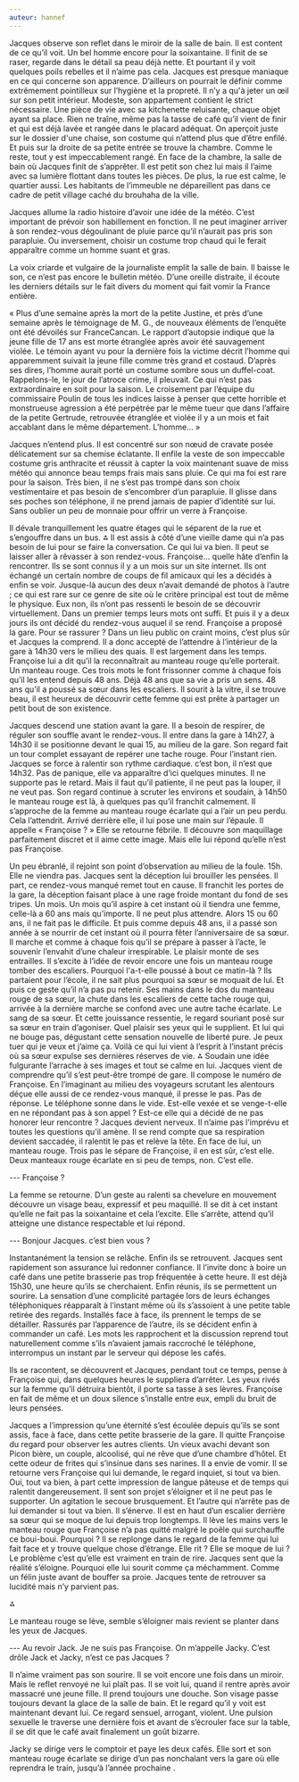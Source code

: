 ```yaml
---
auteur: hannef
---
```


Jacques observe son reflet dans le miroir de la salle de bain. Il est content de ce qu’il voit. Un bel homme encore pour la soixantaine. Il finit de se raser, regarde dans le détail sa peau déjà nette. Et pourtant il y voit quelques poils rebelles et il n’aime pas cela. Jacques est presque maniaque en ce qui concerne son apparence. D’ailleurs on pourrait le définir comme extrêmement pointilleux sur l’hygiène et la propreté. Il n’y a qu'à jeter un œil sur son petit intérieur. Modeste, son appartement contient le strict nécessaire. Une pièce de vie avec sa kitchenette  reluisante, chaque objet ayant sa place. Rien ne traîne, même pas la tasse de café qu’il vient de finir et qui est déjà lavée et rangée dans le placard adéquat. On aperçoit juste sur le dossier d'une chaise, son costume qui n’attend plus que d’être enfilé. Et puis sur la droite de sa petite entrée se trouve la chambre. Comme le reste, tout y est impeccablement rangé. En face de la chambre, la salle de bain où Jacques finit de s’apprêter. Il est petit son chez lui mais il l’aime avec sa lumière flottant dans toutes les pièces. De plus, la rue est calme, le quartier aussi. Les habitants de l’immeuble ne dépareillent pas dans ce cadre de petit village caché du brouhaha de la ville.  

Jacques allume la radio histoire d’avoir une idée de la météo. C’est important de prévoir son habillement en fonction. Il ne peut imaginer arriver à son rendez-vous dégoulinant de pluie parce qu’il n’aurait pas pris son parapluie. Ou inversement, choisir un costume trop chaud qui le ferait apparaître comme un homme suant et gras. 

La voix criarde et vulgaire de la journaliste emplit la salle de bain. Il baisse le son, ce n’est pas encore le bulletin météo. D’une oreille distraite, il écoute les derniers détails sur le fait divers du moment qui fait vomir la France entière. 

« Plus d’une semaine après la mort de la petite Justine, et près d’une semaine après le témoignage de M. G., de nouveaux éléments de l’enquête ont été dévoilés sur FranceCancan. Le rapport d’autopsie indique que la jeune fille de 17 ans est morte étranglée après avoir été sauvagement violée. Le témoin ayant vu pour la dernière fois la victime décrit l’homme qui apparemment suivait la jeune fille comme très grand et costaud. D’après ses dires, l’homme aurait porté un costume sombre sous un duffel-coat. Rappelons-le, le jour de l’atroce crime, il pleuvait. Ce qui n’est pas extraordinaire en soit pour la saison. Le croisement par l’équipe du commissaire Poulin de tous les indices laisse à penser que cette horrible et monstrueuse agression a été perpétrée par le même tueur que dans l’affaire de la petite Gertrude, retrouvée étranglée et violée il y a un mois et fait accablant dans le même département. L’homme... »

Jacques n’entend plus. Il est concentré sur son nœud de cravate posée délicatement sur sa chemise éclatante. Il enfile la veste de son impeccable costume gris anthracite et réussit à capter la voix maintenant suave de miss météo qui annonce beau temps frais mais sans pluie. Ce qui ma foi est rare pour la saison. Très bien, il ne s’est pas trompé dans son choix vestimentaire et pas besoin de s’encombrer d’un parapluie. Il glisse dans ses poches son téléphone, il ne prend jamais de papier d’identité sur lui. Sans oublier un peu de monnaie pour offrir un verre à Françoise.

Il dévale tranquillement les quatre étages qui le séparent de la rue et s’engouffre dans un bus.
⁂
Il est assis à côté d’une vieille dame qui n’a pas besoin de lui pour se faire la conversation. Ce qui lui va bien. Il peut se laisser aller à rêvasser à son rendez-vous. Françoise... quelle hâte d’enfin la rencontrer. Ils se sont connus il y a un mois sur un site internet. Ils ont échangé un certain nombre de coups de fil amicaux  qui les a décidés à enfin se voir. Jusque-là aucun des deux n’avait demandé de photos à l’autre ; ce qui est rare sur ce genre de site où le critère principal est tout de même le physique. Eux non, ils n’ont pas ressenti le besoin de se découvrir virtuellement. Dans un premier temps leurs mots ont suffi. Et puis il y a deux jours ils ont décidé du rendez-vous auquel il se rend. Françoise a proposé la gare. Pour se rassurer ? Dans un lieu public on craint moins, c’est plus sûr et Jacques la comprend. Il a donc accepté de l’attendre à l’intérieur de la gare à 14h30 vers le milieu des quais. Il est largement dans les temps. Françoise lui a dit qu’il la reconnaîtrait au manteau rouge qu’elle porterait. Un manteau rouge. Ces trois mots le font frissonner comme à chaque fois qu’il les entend depuis 48 ans. Déjà 48 ans que sa vie a pris un sens. 48 ans qu’il a poussé sa sœur dans les escaliers. Il sourit à la vitre, il se trouve beau, il est heureux de découvrir cette femme qui est prête à partager un petit bout de son existence.  

Jacques descend une station avant la gare. Il a besoin de respirer, de réguler son souffle avant le rendez-vous. Il entre dans la gare à 14h27, à 14h30 il se positionne devant le quai 15, au milieu de la gare. Son regard fait un tour complet essayant de repérer une tache rouge. Pour l’instant rien. Jacques se force à ralentir son rythme cardiaque. c’est bon, il n’est que 14h32. Pas de panique, elle va apparaître d’ici quelques minutes. Il ne supporte pas le retard. Mais il faut qu’il patiente, il ne peut pas la louper, il ne veut pas. Son regard continue à scruter les environs et soudain, à 14h50  le manteau rouge est là, à quelques pas qu’il franchit calmement. Il s’approche de la femme au manteau rouge écarlate qui a l’air un peu perdu. Cela l’attendrit. Arrivé derrière elle, il lui pose une main sur l’épaule. Il appelle « Françoise ? » Elle se retourne fébrile. Il découvre son maquillage parfaitement discret et il aime cette image. Mais elle lui répond qu’elle n’est pas Françoise. 

Un peu ébranlé, il rejoint son point d’observation au milieu de la foule. 15h. Elle ne viendra pas.  Jacques sent la déception lui brouiller les pensées. Il part, ce rendez-vous manqué remet tout en cause. Il franchit les portes de la gare, la déception faisant place à une rage froide montant du fond de ses tripes. Un mois. Un mois qu’il aspire à cet instant où il tiendra une femme, celle-là a 60 ans mais qu’importe. Il ne peut plus attendre. Alors 15 ou 60 ans, il ne fait pas le difficile. Et puis comme depuis 48 ans, il a passé son année à se nourrir de cet instant où il pourra fêter l’anniversaire de sa sœur. Il marche et comme à chaque fois qu’il se prépare à passer à l’acte, le souvenir l’envahit d’une chaleur irrespirable. Le plaisir monte de ses entrailles. Il s’excite à l’idée de revoir encore une fois un manteau rouge tomber des escaliers. Pourquoi l'a-t-elle poussé à bout ce matin-là ? Ils partaient pour l’école, il ne sait plus pourquoi sa sœur se moquait de lui. Et puis ce geste qu’il n’a pas pu retenir. Ses mains dans le dos du manteau rouge de sa sœur, la chute dans les escaliers de cette tache rouge qui, arrivée à la dernière marche se confond avec une autre tache écarlate. Le sang de sa sœur. Et cette jouissance ressentie, le regard souriant posé sur sa sœur en train d’agoniser. Quel plaisir ses yeux qui le supplient. Et lui qui ne bouge pas, dégustant cette sensation nouvelle de liberté pure. Je peux tuer qui je veux et j’aime ça. Voilà ce qui lui vient à l’esprit à l’instant précis où sa sœur expulse ses dernières réserves de vie.
⁂
Soudain une idée fulgurante l’arrache à ses images et tout se calme en lui. Jacques vient de comprendre qu’il s’est peut-être trompé de gare. Il compose le numéro de Françoise. En l’imaginant au milieu des voyageurs scrutant les alentours déçue elle aussi de ce rendez-vous manqué, il presse le pas. Pas de réponse. Le téléphone sonne dans le vide. Est-elle vexée et se venge-t-elle en ne répondant pas à son appel ? Est-ce elle qui a décidé de ne pas honorer leur rencontre ? Jacques devient nerveux. Il n’aime pas l’imprévu et toutes les questions qu’il amène. Il se rend compte que sa respiration devient saccadée, il ralentit le pas et relève la tête. En face de lui, un manteau rouge. Trois pas le sépare de Françoise, il en est sûr, c’est elle. Deux manteaux rouge écarlate en si peu de temps, non. C’est elle. 

--- Françoise ? 

La femme se retourne. D’un geste au ralenti sa chevelure en mouvement découvre un visage beau, expressif et peu maquillé. Il se dit à cet instant qu’elle ne fait pas la soixantaine et cela l’excite. Elle s’arrête, attend qu’il atteigne une distance respectable et lui répond.

--- Bonjour Jacques. c’est bien vous ? 

Instantanément la tension se relâche. Enfin ils se retrouvent. Jacques sent rapidement son assurance lui redonner confiance. Il l’invite donc à boire un café dans une petite brasserie pas trop fréquentée à cette heure. Il est déjà 15h30, une heure qu’ils se cherchaient. Enfin réunis, ils se permettent un sourire. La sensation d’une complicité partagée lors de leurs échanges téléphoniques réapparaît à l’instant même où ils s’assoient à une petite table retirée des regards. Installés face à face, ils prennent le temps de se détailler. Rassurés par l’apparence de l’autre, ils se décident enfin à commander un café. Les mots les rapprochent et la discussion reprend tout naturellement comme s’ils n’avaient jamais raccroché le téléphone, interrompus un instant par le serveur qui dépose les cafés. 

Ils se racontent, se découvrent et Jacques, pendant tout ce temps, pense à Françoise qui, dans quelques heures le suppliera d’arrêter. Les yeux rivés sur la femme qu’il détruira bientôt, il porte sa tasse à ses lèvres. Françoise en fait de même et un doux silence s’installe entre eux, empli du bruit de leurs pensées.

Jacques a l’impression qu’une éternité s’est écoulée depuis qu’ils se sont assis, face à face, dans cette petite brasserie de la gare. Il quitte Françoise du regard pour observer les autres clients. Un vieux avachi devant son Picon bière, un couple, alcoolisé, qui ne rêve que d’une chambre d’hôtel. Et cette odeur de frites qui s’insinue dans ses narines. Il a envie de vomir. Il se retourne vers Françoise qui lui demande, le regard inquiet, si tout va bien. Oui, tout va bien, à part cette impression de langue pâteuse et de temps qui ralentit dangereusement. Il sent son projet s’éloigner et il ne peut pas le supporter. Un agitation le secoue brusquement. Et l’autre qui n’arrête pas de lui demander si tout va bien. Il s’énerve. Il est en haut d’un escalier derrière sa sœur qui se moque de lui depuis trop longtemps. Il lève les mains vers le manteau rouge que Françoise n’a pas quitté malgré le poêle qui surchauffe ce boui-boui. Pourquoi ? Il se replonge dans le regard de la femme qui lui fait face et y trouve quelque chose d’étrange. Elle rit ? Elle se moque de lui ? Le problème c’est qu’elle est vraiment en train de rire. Jacques sent que la réalité s’éloigne. Pourquoi elle lui sourit comme ça méchamment. Comme un félin juste avant de bouffer sa proie. Jacques tente de retrouver sa lucidité mais n’y parvient pas. 

⁂

Le manteau rouge se lève, semble s’éloigner mais revient se planter dans les yeux de Jacques. 

--- Au revoir Jack. Je ne suis pas Françoise. On m’appelle Jacky. C’est drôle Jack et Jacky, n’est ce pas Jacques ?

Il n’aime vraiment pas son sourire. Il se voit encore une fois dans un miroir. Mais le reflet renvoyé ne lui plaît pas. Il se voit lui, quand il rentre  après avoir massacré une jeune fille. Il prend toujours une douche. Son visage passe toujours devant la glace de la salle de bain. Et le regard qu’il y voit est maintenant devant lui. Ce regard sensuel, arrogant, violent. Une pulsion sexuelle le traverse une dernière fois et avant de s’écrouler face sur la table, il se dit que le café avait finalement un goût bizarre.

Jacky se dirige vers le comptoir et paye les deux cafés. Elle sort et son manteau rouge écarlate se dirige d’un pas nonchalant vers la gare où elle reprendra le train, jusqu’à l’année prochaine .
